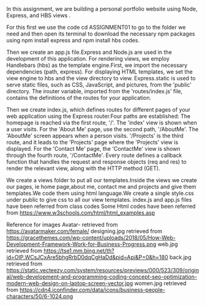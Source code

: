 
In this assignment, we are  building a personal portfolio website using Node, Express, and HBS views . 


For this first we use the code cd ASSIGNMENT01 to go to the folder we need and then open its terminal to download the necessary npm packages using npm install express and  npm install hbs codes.

Then we create an app.js file.Express and Node.js are used in the development of this application.
For rendering views, we employ Handlebars (hbs) as the template engine.First, we import the necessary dependencies (path, express).
For displaying HTML templates, we set the view engine to hbs and the view directory to view.
Express.static is used to serve static files, such as CSS, JavaScript, and pictures, from the 'public' directory.
The irouter variable, imported from the 'routes/index.js' file, contains the definitions of the routes for your application.

Then we create index.js, which defines routes for different pages of your web application using the Express router.Four paths are established:
The homepage is reached via the first route, '/'. The 'index' view is shown when a user visits.
For the 'About Me' page, use the second path, '/AboutMe'. The 'AboutMe' screen appears when a person visits.
'/Projects' is the third route, and it leads to the 'Projects' page where the 'Projects' view is displayed.
For the 'Contact Me' page, the 'ContactMe' view is shown through the fourth route, '/ContactMe'.
Every route defines a callback function that handles the request and response objects (req and res) to render the relevant view, along with the HTTP method (GET).

We  create a views folder to put all our templates.Inside the views we create our pages, ie home page,about me, contact me and projects and give them templates.We code them using html language.We create a single style.css under public to give css to all our view templates.
index.js and app.js files have been referred from class codes
Some Html codes have been referred from https://www.w3schools.com/html/html_examples.asp

Reference for images
Avatar- retrieved from https://avatarmaker.com/female/
designing.jpg retrieved from https://gracethemes.com/wp-content/uploads/2018/05/How-Web-Development-Framework-Work-for-Business-Progress.png
web.jpg retrieved from https://tse1.mm.bing.net/th?id=OIP.WCsJCxAre5bhgRrbD0dqCgHaDd&pid=Api&P=0&h=180
back.jpg retrieved from https://static.vecteezy.com/system/resources/previews/000/523/309/original/web-development-and-programming-coding-concept-seo-optimization-modern-web-design-on-laptop-screen-vector.jpg
women.jpg retrieved from https://cdn4.iconfinder.com/data/icons/business-people-characters/50/6-1024.png